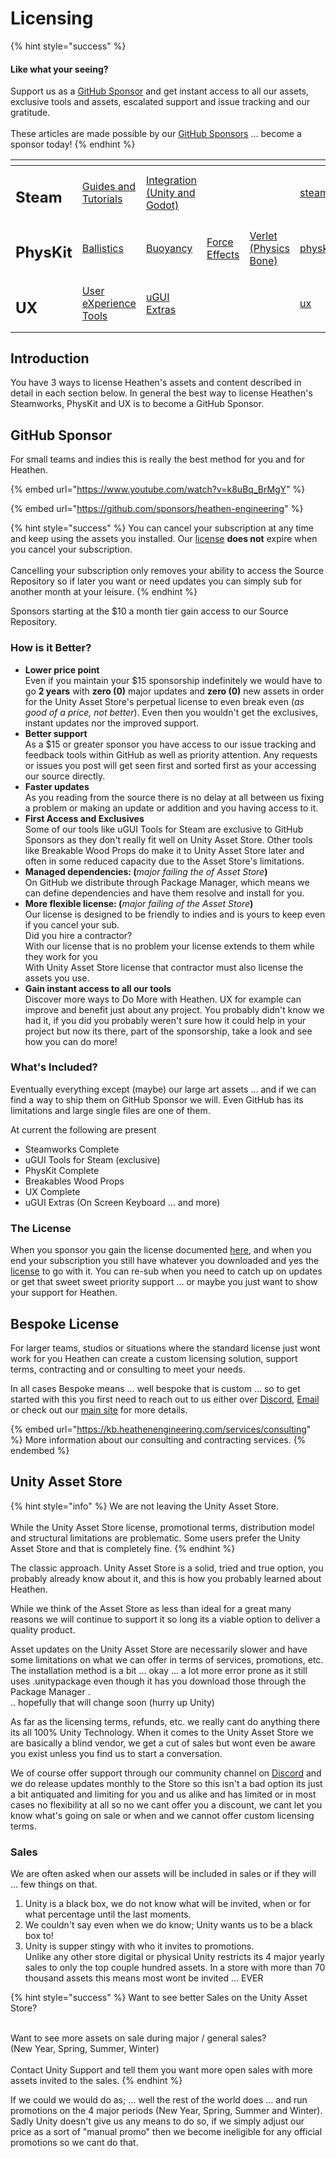 # Licensing

{% hint style="success" %}
#### Like what your seeing?

Support us as a [GitHub Sponsor](./) and get instant access to all our assets, exclusive tools and assets, escalated support and issue tracking and our gratitude.\
\
These articles are made possible by our [GitHub Sponsors](./) ... become a sponsor today!
{% endhint %}

<table data-view="cards"><thead><tr><th></th><th></th><th></th><th></th><th></th><th data-hidden data-card-target data-type="content-ref"></th><th data-hidden data-card-cover data-type="files"></th></tr></thead><tbody><tr><td><h2>Steam</h2></td><td><a href="../company/steam/">Guides and Tutorials</a></td><td><a href="../assets/steamworks/">Integration (Unity and Godot)</a></td><td></td><td></td><td><a href="../company/steam/">steam</a></td><td><a href="../.gitbook/assets/Steamworks Card.png">Steamworks Card.png</a></td></tr><tr><td><h2>PhysKit</h2></td><td><a href="../assets/physkit/learning/sample-scenes/1-ballistic-basics.md">Ballistics</a></td><td><a href="../assets/physkit/learning/sample-scenes/1-buoyancy-example.md">Buoyancy</a></td><td><a href="../assets/physkit/learning/sample-scenes/1-force-effect-fields.md">Force Effects</a></td><td><a href="../assets/physkit/learning/sample-scenes/2-verlet-spring-skinned-mesh.md">Verlet (Physics Bone)</a></td><td><a href="../assets/physkit/">physkit</a></td><td><a href="../.gitbook/assets/PhysKit Card.png">PhysKit Card.png</a></td></tr><tr><td><h2>UX</h2></td><td><a href="../assets/ux/learning/core-concepts/">User eXperience Tools</a></td><td><a href="../assets/ux/learning/ugui-extras/">uGUI Extras</a></td><td></td><td></td><td><a href="../assets/ux/">ux</a></td><td><a href="../.gitbook/assets/Splash Screen (1).png">Splash Screen (1).png</a></td></tr></tbody></table>

## Introduction

You have 3 ways to license Heathen's assets and content described in detail in each section below. In general the best way to license Heathen's Steamworks, PhysKit and UX is to become a GitHub Sponsor.

## GitHub Sponsor

For small teams and indies this is really the best method for you and for Heathen.

{% embed url="https://www.youtube.com/watch?v=k8uBq_BrMgY" %}

{% embed url="https://github.com/sponsors/heathen-engineering" %}

{% hint style="success" %}
You can cancel your subscription at any time and keep using the assets you installed. Our [license](heathen-license-agreement.md) **does not** expire when you cancel your subscription.\
\
Cancelling your subscription only removes your ability to access the Source Repository so if later you want or need updates you can simply sub for another month at your leisure.
{% endhint %}

Sponsors starting at the $10 a month tier gain access to our Source Repository.

### How is it Better?

* **Lower price point**\
  Even if you maintain your $15 sponsorship indefinitely we would have to go **2 years** with **zero (0)** major updates and **zero (0)** new assets in order for the Unity Asset Store's perpetual license to even break even (_as good of a price, not better_). Even then you wouldn't get the exclusives, instant updates nor the improved support.
* **Better support**\
  As a $15 or greater sponsor you have access to our issue tracking and feedback tools within GitHub as well as priority attention. Any requests or issues you post will get seen first and sorted first as your accessing our source directly.
* **Faster updates**\
  As you reading from the source there is no delay at all between us fixing a problem or making an update or addition and you having access to it.
* **First Access and Exclusives**\
  Some of our tools like uGUI Tools for Steam are exclusive to GitHub Sponsors as they don't really fit well on Unity Asset Store. Other tools like Breakable Wood Props do make it to Unity Asset Store later and often in some reduced capacity due to the Asset Store's limitations.
* **Managed dependencies: (**_major failing the of Asset Store_**)**\
  On GitHub we distribute through Package Manager, which means we can define dependencies and have them resolve and install for you.
* **More flexible license: (**_major failing of the Asset Store_**)**\
  Our license is designed to be friendly to indies and is yours to keep even if you cancel your sub.\
  Did you hire a contractor?\
  With our license that is no problem your license extends to them while they work for you\
  With Unity Asset Store license that contractor must also license the assets you use.&#x20;
* **Gain instant access to all our tools**\
  Discover more ways to Do More with Heathen. UX for example can improve and benefit just about any project. You probably didn't know we had it, if you did you probably weren't sure how it could help in your project but now its there, part of the sponsorship, take a look and see how you can do more!

### What's Included?

Eventually everything except (maybe) our large art assets … and if we can find a way to ship them on GitHub Sponsor we will. Even GitHub has its limitations and large single files are one of them.

At current the following are present

* Steamworks Complete
* uGUI Tools for Steam (exclusive)
* PhysKit Complete
* Breakables Wood Props
* UX Complete
* uGUI Extras (On Screen Keyboard ... and more)

### The License

When you sponsor you gain the license documented [here](heathen-license-agreement.md), and when you end your subscription you still have whatever you downloaded and yes the [license](heathen-license-agreement.md) to go with it. You can re-sub when you need to catch up on updates or get that sweet sweet priority support … or maybe you just want to show your support for Heathen.

## Bespoke License

For larger teams, studios or situations where the standard license just wont work for you Heathen can create a custom licensing solution, support terms, contracting and or consulting to meet your needs.

In all cases Bespoke means … well bespoke that is custom … so to get started with this you first need to reach out to us either over [Discord](https://discord.gg/6X3xrRc), [Email ](mailto://support@heathen.group?subject=Bespoke%20Licensing)or check out our [main site](https://heathen.group) for more details.

{% embed url="https://kb.heathenengineering.com/services/consulting" %}
More information about our consulting and contracting services.
{% endembed %}

## Unity Asset Store

{% hint style="info" %}
We are not leaving the Unity Asset Store.\
\
While the Unity Asset Store license, promotional terms, distribution model and structural limitations are problematic. Some users prefer the Unity Asset Store and that is completely fine.&#x20;
{% endhint %}

The classic approach. Unity Asset Store is a solid, tried and true option, you probably already know about it, and this is how you probably learned about Heathen.

While we think of the Asset Store as less than ideal for a great many reasons we will continue to support it so long its a viable option to deliver a quality product.

Asset updates on the Unity Asset Store are necessarily slower and have some limitations on what we can offer in terms of services, promotions, etc. The installation method is a bit … okay … a lot more error prone as it still uses .unitypackage even though it has you download those through the Package Manager .\
.. hopefully that will change soon (hurry up Unity)

As far as the licensing terms, refunds, etc. we really cant do anything there its all 100% Unity Technology. When it comes to the Unity Asset Store we are basically a blind vendor, we get a cut of sales but wont even be aware you exist unless you find us to start a conversation.

We of course offer support through our community channel on [Discord](https://discord.gg/6X3xrRc) and we do release updates monthly to the Store so this isn't a bad option its just a bit antiquated and limiting for you and us alike and has limited or in most cases no flexibility at all so no we cant offer you a discount, we cant let you know what's going on sale or when and we cannot offer custom licensing terms.

### Sales

We are often asked when our assets will be included in sales or if they will … few things on that.

1. Unity is a black box, we do not know what will be invited, when or for what percentage until the last moments.
2. We couldn't say even when we do know; Unity wants us to be a black box to!
3. Unity is supper stingy with who it invites to promotions. \
   Unlike any other store digital or physical Unity restricts its 4 major yearly sales to only the top couple hundred assets. In a store with more than 70 thousand assets this means most wont be invited … EVER

{% hint style="success" %}
Want to see better Sales on the Unity Asset Store?

\
Want to see more assets on sale during major / general sales? \
(New Year, Spring, Summer, Winter)\
\
Contact Unity Support and tell them you want more open sales with more assets invited to the sales.
{% endhint %}

If we could we would do as; … well the rest of the world does … and run promotions on the 4 major periods (New Year, Spring, Summer and Winter). Sadly Unity doesn't give us any means to do so, if we simply adjust our price as a sort of "manual promo" then we become ineligible for any official promotions so we cant do that.
